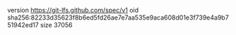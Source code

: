 version https://git-lfs.github.com/spec/v1
oid sha256:82233d35623f8b6ed5fd26ae7e7aa535e9aca608d01e3f739e4a9b751942ed17
size 37056
